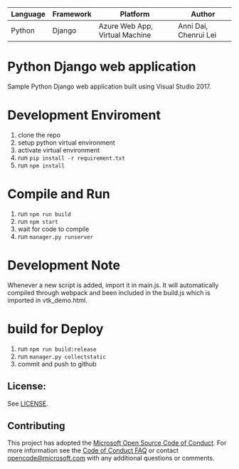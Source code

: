 | Language | Framework | Platform | Author |
| -------- | -------- |--------|--------|
| Python | Django | Azure Web App, Virtual Machine| Anni Dai, Chenrui Lei|


# Python Django web application

Sample Python Django web application built using Visual Studio 2017.

# Development Enviroment
1. clone the repo
1. setup python virtual environment
1. activate virtual environment
1. run `pip install -r requirement.txt`
1. run `npm install`

# Compile and Run
1. run `npm run build`
1. run `npm start`
1. wait for code to compile
1. run `manager.py runserver`

# Development Note
Whenever a new script is added, import it in main.js. It will automatically compiled through webpack and been 
included in the build.js which is imported in vtk_demo.html.

# build for Deploy
1. run `npm run build:release`
1. run `manager.py collectstatic`
1. commit and push to github

## License:

See [LICENSE](LICENSE).

## Contributing

This project has adopted the [Microsoft Open Source Code of Conduct](https://opensource.microsoft.com/codeofconduct/). For more information see the [Code of Conduct FAQ](https://opensource.microsoft.com/codeofconduct/faq/) or contact [opencode@microsoft.com](mailto:opencode@microsoft.com) with any additional questions or comments.

